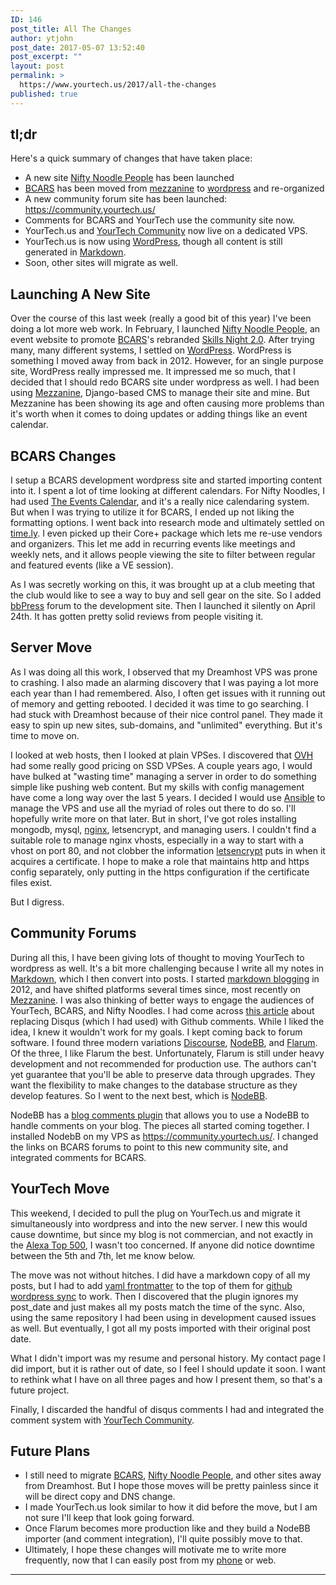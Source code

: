 ```yaml
---
ID: 146
post_title: All The Changes
author: ytjohn
post_date: 2017-05-07 13:52:40
post_excerpt: ""
layout: post
permalink: >
  https://www.yourtech.us/2017/all-the-changes
published: true
---
```

## tl;dr

Here's a quick summary of changes that have taken place:

* A new site [Nifty Noodle People] has been launched
* [BCARS] has been moved from [mezzanine] to [wordpress] and re-organized
* A new community forum site has been launched: https://community.yourtech.us/
* Comments for BCARS and YourTech use the community site now.
* YourTech.us and [YourTech Community] now live on a dedicated VPS.
* YourTech.us is now using [WordPress], though all content is still generated in [Markdown].
* Soon, other sites will migrate as well.


## Launching A New Site

Over the course of this last week (really a good bit of this year) I've been doing a lot more web work. In February, I 
launched [Nifty Noodle People], an event website to promote [BCARS]'s rebranded [Skills Night 2.0].  After trying many,
many different systems, I settled on [WordPress]. WordPress is something I moved away from back in 2012. However,
for an single purpose site, WordPress really impressed me. It impressed me so much, that I decided that I should
redo BCARS site under wordpress as well. I had been using [Mezzanine], Django-based CMS to manage their site
and mine. But Mezzanine has been showing its age and often causing more problems than it's worth when it comes
to doing updates or adding things like an event calendar. 

## BCARS Changes

I setup a BCARS development wordpress site and started importing content into it. I spent a lot of time looking at 
different calendars. For Nifty Noodles, I had used [The Events Calendar], and it's a really nice calendaring system.
But when I was trying to utilize it for BCARS, I ended up not liking the formatting options. I went back into
research mode and ultimately settled on [time.ly]. I even picked up their Core+ package which lets me re-use vendors 
and organizers. This let me add in recurring events like meetings and weekly nets, and it allows people viewing the
site to filter between regular and featured events (like a VE session). 

As I was secretly working on this, it was brought up at a club meeting that the club would like to see a way
to buy and sell gear on the site. So I added [bbPress] forum to the development site. Then I launched it silently
on April 24th. It has gotten pretty solid reviews from people visiting it. 

## Server Move

As I was doing all this work, I observed that my Dreamhost VPS was prone to crashing. I also made an alarming discovery 
that I was paying a lot more each year than I had remembered. Also, I often get issues with it running out of memory 
and getting rebooted. I decided it was time to go searching. I had stuck with Dreamhost because of their nice
control panel. They made it easy to spin up new sites, sub-domains, and "unlimited" everything. But it's time to
move on.

I looked at web hosts, then I looked at plain VPSes. I discovered that [OVH] had some really good pricing on
SSD VPSes. A couple years ago, I would have bulked at "wasting time" managing a server in order to do something
simple like pushing web content. But my skills with config management have come a long way over the last 5 years.
I decided I would use [Ansible] to manage the VPS and use all the myriad of roles out there to do so. I'll hopefully
write more on that later. But in short, I've got roles installing mongodb, mysql, [nginx], letsencrypt, and 
managing users. I couldn't find a suitable role to manage nginx vhosts, especially in a way to start with a vhost
on port 80, and not clobber the information [letsencrypt] puts in when it acquires a certificate. I hope to make
a role that maintains http and https config separately, only putting in the https configuration if the certificate
files exist.

But I digress. 

## Community Forums

During all this, I have been giving lots of thought to moving YourTech to wordpress as well. It's a bit more 
challenging because I write all my notes in [Markdown], which I then convert into posts. I started [markdown
blogging] in 2012, and have shifted platforms several times since, most recently on [Mezzanine]. I was also
thinking of better ways to engage the audiences of YourTech, BCARS, and Nifty Noodles. I had come across 
[this article](https://news.ycombinator.com/item?id=14170041) about replacing Disqus (which I had used) with 
Github comments.  While I liked the idea, I knew it wouldn't work for my goals. I kept coming back to forum 
software. I found three modern variations [Discourse], [NodeBB], and [Flarum]. Of the three, I like Flarum
the best. Unfortunately, Flarum is still under heavy development and not recommended for production use. The
authors can't yet guarantee that you'll be able to preserve data through upgrades. They want the flexibility
to make changes to the database structure as they develop features. So I went to the next best, which is
[NodeBB]. 

NodeBB has a [blog comments plugin] that allows
you to use a NodeBB to handle comments on your blog. The pieces all started coming together. I installed
NodebB on my VPS as https://community.yourtech.us/. I changed the links on BCARS forums to point to this
new community site, and integrated comments for BCARS. 

## YourTech Move

This weekend, I decided to pull the plug on YourTech.us and migrate it simultaneously into wordpress
and into the new server. I new this would cause downtime, but since my blog is not commercian, and not exactly 
in the [Alexa Top 500], I wasn't too concerned. If anyone did notice downtime between the 5th and 7th, let me 
know below.

The move was not without hitches. I did have a markdown copy of all my posts, but I had to add [yaml frontmatter]
to the top of them for [github wordpress sync] to work. Then I discovered that the plugin ignores my
post_date and just makes all my posts match the time of the sync. Also, using the same repository I had been using in 
development caused issues as well. But eventually, I got all my posts imported with their original post date.

What I didn't import was my resume and personal history. My contact page I did import, but it is rather out of
date, so I feel I should update it soon. I want to rethink what I have on all three pages and how I present 
them, so that's a future project.
 
Finally, I discarded the handful of disqus comments I had and integrated the comment system with [YourTech Community].

## Future Plans

 * I still need to migrate [BCARS], [Nifty Noodle People], and other sites away from Dreamhost. But I hope those
moves will be pretty painless since it will be direct copy and DNS change. 
 * I made YourTech.us look similar to how it did before the move, but I am not sure I'll keep that look going forward. 
 * Once Flarum becomes more production like and they build a NodeBB importer (and comment integration), I'll 
quite possibly move to that.
 * Ultimately, I hope these changes will motivate me to write more frequently, now that I can easily post from
 my [phone](https://play.google.com/store/apps/details?id=org.wordpress.android&hl=en) or web.


---

[YourTech Community]: https://community.yourtech.us/
[Nifty Noodle People]: https://www.niftynoodlepeople.com/
[BCARS]: https://www.bcars.org/
[Markdown]: https://daringfireball.net/projects/markdown/syntax
[markdown blogging]: https://www.yourtech.us/2012/markdown-blogging
[Skills Night 2.0]: http://www.bcars.org/skillsnight/
[WordPress]: https://wordpress.org/
[Mezzanine]: http://mezzanine.jupo.org/
[The Events Calendar]: https://theeventscalendar.com/
[time.ly]: https://time.ly/
[bbPress]: https://bbpress.org/
[OVh]: https://ovh.com/
[Ansible]: https://www.ansible.com/
[letsencrypt]: http://letsencrypt.readthedocs.io/en/latest/
[nginx]: https://www.nginx.com/
[Discourse]: http://www.discourse.org/
[NodeBB]: https://nodebb.org/
[Flarum]: http://flarum.org/
[blog comments plugin]: https://github.com/revir/nodebb-plugin-blog-comments2#readme
[Alexa Top 500]: http://www.alexa.com/topsites
[github wordpress sync]: https://github.com/mAAdhaTTah/wordpress-github-sync
[yaml frontmatter]: https://jekyllrb.com/docs/frontmatter/